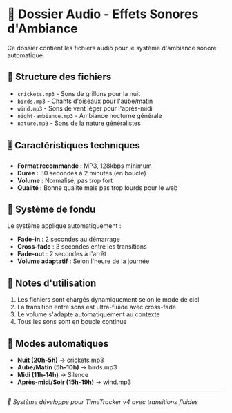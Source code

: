 # 🎵 Dossier Audio - Effets Sonores d'Ambiance

Ce dossier contient les fichiers audio pour le système d'ambiance sonore automatique.

## 📁 Structure des fichiers

- `crickets.mp3` - Sons de grillons pour la nuit
- `birds.mp3` - Chants d'oiseaux pour l'aube/matin
- `wind.mp3` - Sons de vent léger pour l'après-midi
- `night-ambiance.mp3` - Ambiance nocturne générale
- `nature.mp3` - Sons de la nature généralistes

## 🎚️ Caractéristiques techniques

- **Format recommandé :** MP3, 128kbps minimum
- **Durée :** 30 secondes à 2 minutes (en boucle)
- **Volume :** Normalisé, pas trop fort
- **Qualité :** Bonne qualité mais pas trop lourds pour le web

## 🔄 Système de fondu

Le système applique automatiquement :
- **Fade-in** : 2 secondes au démarrage
- **Cross-fade** : 3 secondes entre les transitions
- **Fade-out** : 2 secondes à l'arrêt
- **Volume adaptatif** : Selon l'heure de la journée

## 📝 Notes d'utilisation

1. Les fichiers sont chargés dynamiquement selon le mode de ciel
2. La transition entre sons est ultra-fluide avec cross-fade
3. Le volume s'adapte automatiquement au contexte
4. Tous les sons sont en boucle continue

## 🎯 Modes automatiques

- **Nuit (20h-5h)** → crickets.mp3
- **Aube/Matin (5h-10h)** → birds.mp3  
- **Midi (11h-14h)** → Silence
- **Après-midi/Soir (15h-19h)** → wind.mp3

---
*🔧 Système développé pour TimeTracker v4 avec transitions fluides*
